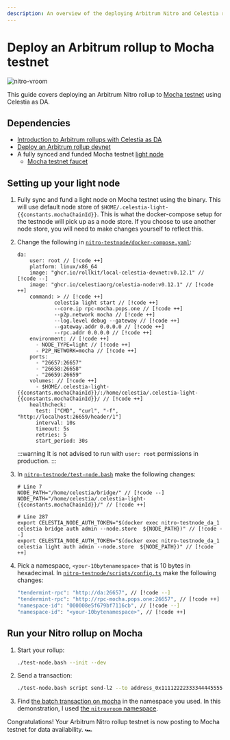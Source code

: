 ```yaml
---
description: An overview of the deploying Arbitrum Nitro and Celestia rollup to Mocha testnet.
---
```


# Deploy an Arbitrum rollup to Mocha testnet

![nitro-vroom](/img/nitro-vroom.png)

<!-- markdownlint-disable MD033 -->
<script setup>
import constants from '/.vitepress/constants/constants.js'
</script>

This guide covers deploying an Arbitrum Nitro rollup to
[Mocha testnet](../nodes/mocha-testnet.md) using Celestia as DA.

## Dependencies

- [Introduction to Arbitrum rollups with Celestia as DA](./arbitrum-integration.md)
- [Deploy an Arbitrum rollup devnet](./arbitrum-deploy.md)
- A fully synced and funded Mocha testnet [light node](../nodes/light-node.md)
  - [Mocha testnet faucet](../nodes/mocha-testnet#mocha-testnet-faucet)

## Setting up your light node

<!-- markdownlint-disable MD013 -->

1. Fully sync and fund a light node on Mocha testnet using the binary.
    This will use default node store of `$HOME/.celestia-light-{{constants.mochaChainId}}`.
    This is what the docker-compose setup for the testnode will pick up
    as a node store. If you choose to use another node store, you will need
    to make changes yourself to reflect this.

2. Change the following in
    [`nitro-testnode/docker-compose.yaml`](https://github.com/celestiaorg/nitro-testnode/blob/e4e5acd36890e650c581188ef746a7b02202583a/docker-compose.yaml#L3-L15):

      ```bash-vue
      da:
          user: root // [!code ++]
          platform: linux/x86_64
          image: "ghcr.io/rollkit/local-celestia-devnet:v0.12.1" // [!code --]
          image: "ghcr.io/celestiaorg/celestia-node:v0.12.1" // [!code ++]
          command: > // [!code ++]
                  celestia light start // [!code ++]
                  --core.ip rpc-mocha.pops.one // [!code ++]
                  --p2p.network mocha // [!code ++]
                  --log.level debug --gateway // [!code ++]
                  --gateway.addr 0.0.0.0 // [!code ++]
                  --rpc.addr 0.0.0.0 // [!code ++]
          environment: // [!code ++]
            - NODE_TYPE=light // [!code ++]
            - P2P_NETWORK=mocha // [!code ++]
          ports:
            - "26657:26657"
            - "26658:26658"
            - "26659:26659"
          volumes: // [!code ++]
            - $HOME/.celestia-light-{{constants.mochaChainId}}/:/home/celestia/.celestia-light-{{constants.mochaChainId}}/ // [!code ++]
          healthcheck:
            test: ["CMD", "curl", "-f", "http://localhost:26659/header/1"]
            interval: 10s
            timeout: 5s
            retries: 5
            start_period: 30s
      ```

      :::warning
      It is not advised to run with `user: root` permissions in production.
      :::

3. In [`nitro-testnode/test-node.bash`](https://github.com/celestiaorg/nitro-testnode/blob/e4e5acd36890e650c581188ef746a7b02202583a/test-node.bash#L7-L287)
    make the following changes:

      ```bash-vue
      # Line 7
      NODE_PATH="/home/celestia/bridge/" // [!code --]
      NODE_PATH="/home/celestia/.celestia-light-{{constants.mochaChainId}}/" // [!code ++]

      # Line 287
      export CELESTIA_NODE_AUTH_TOKEN="$(docker exec nitro-testnode_da_1 celestia bridge auth admin --node.store  ${NODE_PATH})" // [!code --]
      export CELESTIA_NODE_AUTH_TOKEN="$(docker exec nitro-testnode_da_1 celestia light auth admin --node.store  ${NODE_PATH})" // [!code ++]
      ```

4. Pick a namespace, `<your-10bytenamespace>` that is 10 bytes in hexadecimal.
    In [`nitro-testnode/scripts/config.ts`](https://github.com/celestiaorg/nitro-testnode/blob/e4e5acd36890e650c581188ef746a7b02202583a/scripts/config.ts#L223-L224)
    make the following changes:

      ```bash
      "tendermint-rpc": "http://da:26657", // [!code --]
      "tendermint-rpc": "http://rpc-mocha.pops.one:26657", // [!code ++]
      "namespace-id": "000008e5f679bf7116cb", // [!code --]
      "namespace-id": "<your-10bytenamespace>", // [!code ++]
      ```

## Run your Nitro rollup on Mocha

1. Start your rollup:

    ```bash
    ./test-node.bash --init --dev
    ```

2. Send a transaction:

    ```bash
    ./test-node.bash script send-l2 --to address_0x1111222233334444555566667777888899990000
    ```

3. Find [the batch transaction on mocha](https://mocha.celenium.io/tx/ab5a97ddcf310417cabd57915d0f15f1071b941b902989e974f4025391c71512)
   in the namespace you used. In this demonstration, I used
   [the `nitrovroom` namespace](https://mocha.celenium.io/namespace/0000000000000000000000000000000000006e6974726f76726f6f6d).

Congratulations! Your Arbitrum Nitro rollup testnet is now posting
to Mocha testnet for data availability. 🏎️
